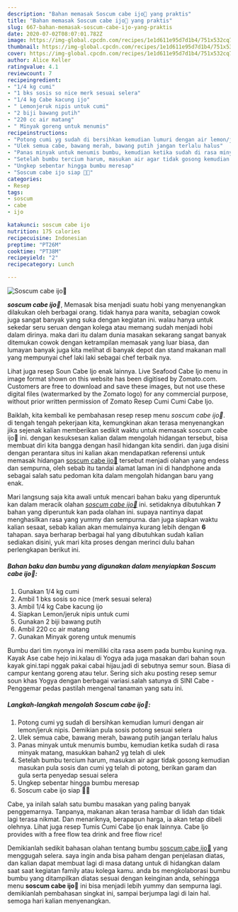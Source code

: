 ```yaml
---
description: "Bahan memasak Soscum cabe ijo🤤 yang praktis"
title: "Bahan memasak Soscum cabe ijo🤤 yang praktis"
slug: 667-bahan-memasak-soscum-cabe-ijo-yang-praktis
date: 2020-07-02T08:07:01.782Z
image: https://img-global.cpcdn.com/recipes/1e1d611e95d7d1b4/751x532cq70/soscum-cabe-ijo🤤-foto-resep-utama.jpg
thumbnail: https://img-global.cpcdn.com/recipes/1e1d611e95d7d1b4/751x532cq70/soscum-cabe-ijo🤤-foto-resep-utama.jpg
cover: https://img-global.cpcdn.com/recipes/1e1d611e95d7d1b4/751x532cq70/soscum-cabe-ijo🤤-foto-resep-utama.jpg
author: Alice Keller
ratingvalue: 4.1
reviewcount: 7
recipeingredient:
- "1/4 kg cumi"
- "1 bks sosis so nice merk sesuai selera"
- "1/4 kg Cabe kacung ijo"
- " Lemonjeruk nipis untuk cumi"
- "2 biji bawang putih"
- "220 cc air matang"
- " Minyak goreng untuk menumis"
recipeinstructions:
- "Potong cumi yg sudah di bersihkan kemudian lumuri dengan air lemon/jeruk nipis. Demikian pula sosis potong sesuai selera"
- "Ulek semua cabe, bawang merah, bawang putih jangan terlalu halus"
- "Panas minyak untuk menumis bumbu, kemudian ketika sudah di rasa minyak matang, masukkan bahan2 yg telah di ulek"
- "Setelah bumbu tercium harum, masukan air agar tidak gosong kemudian masukan pula sosis dan cumi yg telah di potong, berikan garam dan gula serta penyedap sesuai selera"
- "Ungkep sebentar hingga bumbu meresap"
- "Soscum cabe ijo siap 🤤🥗"
categories:
- Resep
tags:
- soscum
- cabe
- ijo

katakunci: soscum cabe ijo 
nutrition: 175 calories
recipecuisine: Indonesian
preptime: "PT26M"
cooktime: "PT38M"
recipeyield: "2"
recipecategory: Lunch

---
```



![Soscum cabe ijo🤤](https://img-global.cpcdn.com/recipes/1e1d611e95d7d1b4/751x532cq70/soscum-cabe-ijo🤤-foto-resep-utama.jpg)

<b><i>soscum cabe ijo🤤</i></b>, Memasak bisa menjadi suatu hobi yang menyenangkan dilakukan oleh berbagai orang. tidak hanya para wanita, sebagian cowok juga sangat banyak yang suka dengan kegiatan ini. walau hanya untuk sekedar seru seruan dengan kolega atau memang sudah menjadi hobi dalam dirinya. maka dari itu dalam dunia masakan sekarang sangat banyak ditemukan cowok dengan ketrampilan memasak yang luar biasa, dan lumayan banyak juga kita melihat di banyak depot dan stand makanan mall yang mempunyai chef laki laki sebagai chef terbaik nya.

Lihat juga resep Soun Cabe Ijo enak lainnya. Live Seafood Cabe Ijo menu in image format shown on this website has been digitised by Zomato.com. Customers are free to download and save these images, but not use these digital files (watermarked by the Zomato logo) for any commercial purpose, without prior written permission of Zomato Resep Cumi Cumi Cabe Ijo.

Baiklah, kita kembali ke pembahasan resep resep menu <i>soscum cabe ijo🤤</i>. di tengah tengah pekerjaan kita, kemungkinan akan terasa menyenangkan jika sejenak kalian memberikan sedikit waktu untuk memasak soscum cabe ijo🤤 ini. dengan kesuksesan kalian dalam mengolah hidangan tersebut, bisa membuat diri kita bangga dengan hasil hidangan kita sendiri. dan juga disini dengan perantara situs ini kalian akan mendapatkan referensi untuk memasak hidangan <u>soscum cabe ijo🤤</u> tersebut menjadi olahan yang endess dan sempurna, oleh sebab itu tandai alamat laman ini di handphone anda sebagai salah satu pedoman kita dalam mengolah hidangan baru yang enak.


Mari langsung saja kita awali untuk mencari bahan baku yang diperuntuk kan dalam meracik olahan <u><i>soscum cabe ijo🤤</i></u> ini. setidaknya dibutuhkan <b>7</b> bahan yang diperuntuk kan pada olahan ini. supaya nantinya dapat menghasilkan rasa yang yummy dan sempurna. dan juga siapkan waktu kalian sesaat, sebab kalian akan memulainya kurang lebih dengan <b>6</b> tahapan. saya berharap berbagai hal yang dibutuhkan sudah kalian sediakan disini, yuk mari kita proses dengan merinci dulu bahan perlengkapan berikut ini.

<!--inarticleads1-->

##### Bahan baku dan bumbu yang digunakan dalam menyiapkan Soscum cabe ijo🤤:

1. Gunakan 1/4 kg cumi
1. Ambil 1 bks sosis so nice (merk sesuai selera)
1. Ambil 1/4 kg Cabe kacung ijo
1. Siapkan  Lemon/jeruk nipis untuk cumi
1. Gunakan 2 biji bawang putih
1. Ambil 220 cc air matang
1. Gunakan  Minyak goreng untuk menumis


Bumbu dari tim nyonya ini memiliki cita rasa asem pada bumbu kuning nya. Kayak Ase cabe hejo ini.kalau di Yogya ada juga masakan dari bahan soun kayak gini.tapi nggak pakai cabai hijau.jadi di sebutnya semur soun. Biasa di campur kentang goreng atau telur. Sering sich aku posting resep semur soun khas Yogya dengan berbagai variasi.salah satunya di SINI Cabe - Penggemar pedas pastilah mengenal tanaman yang satu ini. 

<!--inarticleads2-->

##### Langkah-langkah mengolah Soscum cabe ijo🤤:

1. Potong cumi yg sudah di bersihkan kemudian lumuri dengan air lemon/jeruk nipis. Demikian pula sosis potong sesuai selera
1. Ulek semua cabe, bawang merah, bawang putih jangan terlalu halus
1. Panas minyak untuk menumis bumbu, kemudian ketika sudah di rasa minyak matang, masukkan bahan2 yg telah di ulek
1. Setelah bumbu tercium harum, masukan air agar tidak gosong kemudian masukan pula sosis dan cumi yg telah di potong, berikan garam dan gula serta penyedap sesuai selera
1. Ungkep sebentar hingga bumbu meresap
1. Soscum cabe ijo siap 🤤🥗


Cabe, ya inilah salah satu bumbu masakan yang paling banyak penggemarnya. Tanpanya, makanan akan terasa hambar di lidah dan tidak lagi terasa nikmat. Dan menariknya, berapapun harga, ia akan tetap dibeli olehnya. Lihat juga resep Tumis Cumi Cabe Ijo enak lainnya. Cabe Ijo provides with a free flow tea drink and free flow rice! 

Demikianlah sedikit bahasan olahan tentang bumbu <u>soscum cabe ijo🤤</u> yang menggugah selera. saya ingin anda bisa paham dengan penjelasan diatas, dan kalian dapat membuat lagi di masa datang untuk di hidangkan dalam saat saat kegiatan family atau kolega kamu. anda bs mengkolaborasi bumbu bumbu yang ditampilkan diatas sesuai dengan keinginan anda, sehingga menu <b>soscum cabe ijo🤤</b> ini bisa menjadi lebih yummy dan sempurna lagi. demikianlah pembahasan singkat ini, sampai berjumpa lagi di lain hal. semoga hari kalian menyenangkan.
